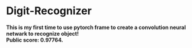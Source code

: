 # Digit-Recognizer
__This is my first time to use pytorch frame to create a convolution neural netwark to recognize object!__  
__Public score: 0.97764.__
